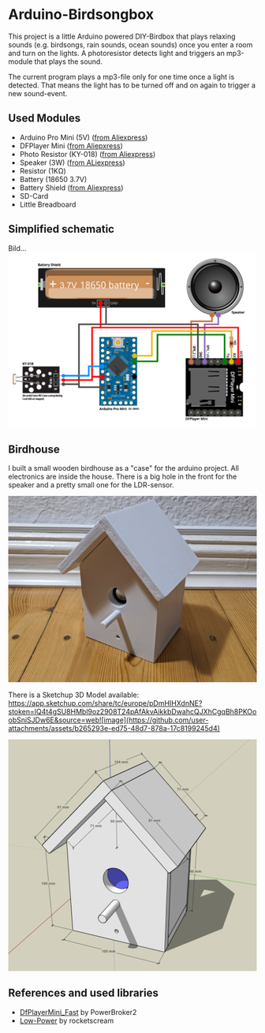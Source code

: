 # Arduino-Birdsongbox

This project is a little Arduino powered DIY-Birdbox that plays relaxing sounds (e.g. birdsongs, rain sounds, ocean sounds) once you enter a room and turn on the lights. A photoresistor detects light and triggers an mp3-module that plays the sound.

The current program plays a mp3-file only for one time once a light is detected. That means the light has to be turned off and on again to trigger a new sound-event.

## Used Modules
- Arduino Pro Mini (5V) ([from Aliexpress](https://www.aliexpress.com/item/1005005682257328.html?spm=a2g0o.order_list.order_list_main.43.33761802lrz29v))
- DFPlayer Mini ([from Aliepxress](https://www.aliexpress.com/item/1005005656568976.html?spm=a2g0o.order_list.order_list_main.94.33761802lrz29v))
- Photo Resistor (KY-018) ([from Aliexpress](https://www.aliexpress.com/item/32820189174.html?spm=a2g0o.order_list.order_list_main.48.33761802lrz29v))
- Speaker (3W) ([from ALiexpress](https://www.aliexpress.com/item/1005005699690954.html?spm=a2g0o.order_list.order_list_main.98.1f331802L8Zf65))
- Resistor (1KΩ)
- Battery (18650 3.7V)
- Battery Shield ([from Aliexpress](https://www.aliexpress.com/item/1005007052223730.html?spm=a2g0o.order_list.order_list_main.33.33761802lrz29v))
- SD-Card
- Little Breadboard

## Simplified schematic
Bild...
![](https://github.com/sanchopansen/Arduino-Birdsongbox/blob/b55efcbf96f68ed82781ca9670482a5de9a27ee4/schematic/birdsongbox_simple_schematic.png)

## Birdhouse
I built a small wooden birdhouse as a "case" for the arduino project. All electronics are inside the house. There is a big hole in the front for the speaker and a pretty small one for the LDR-sensor.

![](https://github.com/sanchopansen/Arduino-Birdsongbox/blob/bf54da6a8fc876d26d508ed0c24a10647eb99b33/pictures/pic1.jpeg)

There is a Sketchup 3D Model available:
https://app.sketchup.com/share/tc/europe/pDmHIHXdnNE?stoken=lQ4t4gSU8HMbl9oz2908T24pAfAkvAikkbDwahcQJXhCgqBh8PKOoobSniSJDw6E&source=web![image](https://github.com/user-attachments/assets/b265293e-ed75-48d7-878a-17c8199245d4)

![](https://github.com/sanchopansen/Arduino-Birdsongbox/blob/02a27dd52c7891c56a3dc949c97e2f10bf2a3a6f/pictures/sketchup_model.png)



## References and used libraries
- [DfPlayerMini_Fast](https://github.com/PowerBroker2/DFPlayerMini_Fast) by PowerBroker2
- [Low-Power](https://github.com/rocketscream/Low-Power/tree/master) by rocketscream


